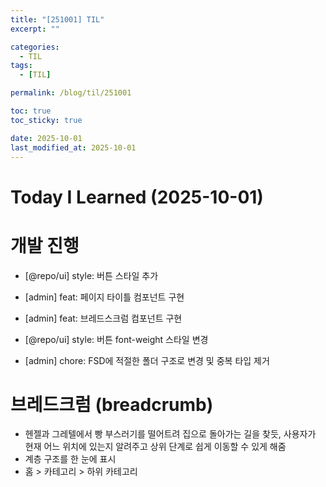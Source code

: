 ```yaml
---
title: "[251001] TIL"
excerpt: ""

categories:
  - TIL
tags:
  - [TIL]

permalink: /blog/til/251001

toc: true
toc_sticky: true

date: 2025-10-01
last_modified_at: 2025-10-01
---
```


# Today I Learned (2025-10-01)

# 개발 진행

- [@repo/ui] style: 버튼 스타일 추가

- [admin] feat: 페이지 타이틀 컴포넌트 구현

- [admin] feat: 브레드스크럼 컴포넌트 구현

- [@repo/ui] style: 버튼 font-weight 스타일 변경

- [admin] chore: FSD에 적절한 폴더 구조로 변경 및 중복 타입 제거

# 브레드크럼 (breadcrumb)

- 헨젤과 그레텔에서 빵 부스러기를 떨어트려 집으로 돌아가는 길을 찾듯, 사용자가 현재 어느 위치에 있는지 알려주고 상위 단계로 쉽게 이동할 수 있게 해줌
- 계층 구조를 한 눈에 표시
- 홈 > 카테고리 > 하위 카테고리
